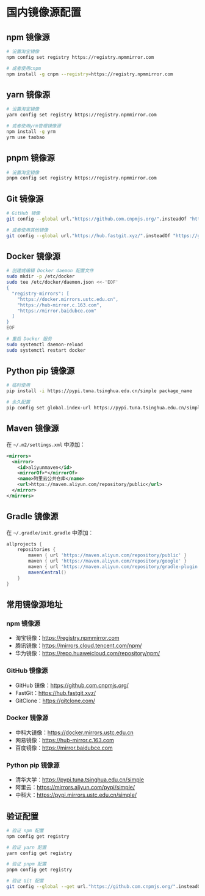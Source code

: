 # 国内镜像源配置

## npm 镜像源
```bash
# 设置淘宝镜像
npm config set registry https://registry.npmmirror.com

# 或者使用cnpm
npm install -g cnpm --registry=https://registry.npmmirror.com
```

## yarn 镜像源
```bash
# 设置淘宝镜像
yarn config set registry https://registry.npmmirror.com

# 或者使用yrm管理镜像源
npm install -g yrm
yrm use taobao
```

## pnpm 镜像源
```bash
# 设置淘宝镜像
pnpm config set registry https://registry.npmmirror.com
```

## Git 镜像源
```bash
# GitHub 镜像
git config --global url."https://github.com.cnpmjs.org/".insteadOf "https://github.com/"

# 或者使用其他镜像
git config --global url."https://hub.fastgit.xyz/".insteadOf "https://github.com/"
```

## Docker 镜像源
```bash
# 创建或编辑 Docker daemon 配置文件
sudo mkdir -p /etc/docker
sudo tee /etc/docker/daemon.json <<-'EOF'
{
  "registry-mirrors": [
    "https://docker.mirrors.ustc.edu.cn",
    "https://hub-mirror.c.163.com",
    "https://mirror.baidubce.com"
  ]
}
EOF

# 重启 Docker 服务
sudo systemctl daemon-reload
sudo systemctl restart docker
```

## Python pip 镜像源
```bash
# 临时使用
pip install -i https://pypi.tuna.tsinghua.edu.cn/simple package_name

# 永久配置
pip config set global.index-url https://pypi.tuna.tsinghua.edu.cn/simple
```

## Maven 镜像源
在 `~/.m2/settings.xml` 中添加：
```xml
<mirrors>
  <mirror>
    <id>aliyunmaven</id>
    <mirrorOf>*</mirrorOf>
    <name>阿里云公共仓库</name>
    <url>https://maven.aliyun.com/repository/public</url>
  </mirror>
</mirrors>
```

## Gradle 镜像源
在 `~/.gradle/init.gradle` 中添加：
```gradle
allprojects {
    repositories {
        maven { url 'https://maven.aliyun.com/repository/public' }
        maven { url 'https://maven.aliyun.com/repository/google' }
        maven { url 'https://maven.aliyun.com/repository/gradle-plugin' }
        mavenCentral()
    }
}
```

## 常用镜像源地址

### npm 镜像源
- 淘宝镜像：https://registry.npmmirror.com
- 腾讯镜像：https://mirrors.cloud.tencent.com/npm/
- 华为镜像：https://repo.huaweicloud.com/repository/npm/

### GitHub 镜像源
- GitHub 镜像：https://github.com.cnpmjs.org/
- FastGit：https://hub.fastgit.xyz/
- GitClone：https://gitclone.com/

### Docker 镜像源
- 中科大镜像：https://docker.mirrors.ustc.edu.cn
- 网易镜像：https://hub-mirror.c.163.com
- 百度镜像：https://mirror.baidubce.com

### Python pip 镜像源
- 清华大学：https://pypi.tuna.tsinghua.edu.cn/simple
- 阿里云：https://mirrors.aliyun.com/pypi/simple/
- 中科大：https://pypi.mirrors.ustc.edu.cn/simple/

## 验证配置
```bash
# 验证 npm 配置
npm config get registry

# 验证 yarn 配置
yarn config get registry

# 验证 pnpm 配置
pnpm config get registry

# 验证 Git 配置
git config --global --get url."https://github.com.cnpmjs.org/".insteadOf
```

